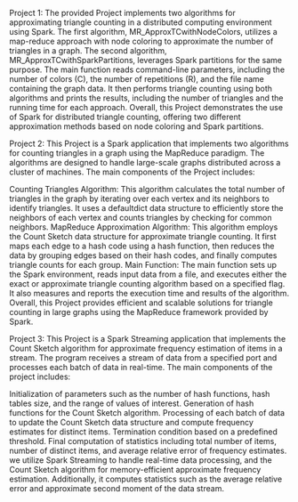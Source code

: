 Project 1:
The provided Project implements two algorithms for approximating triangle counting in a distributed computing environment using Spark. The first algorithm, MR_ApproxTCwithNodeColors, utilizes a map-reduce approach with node coloring to approximate the number of triangles in a graph. The second algorithm, MR_ApproxTCwithSparkPartitions, leverages Spark partitions for the same purpose.
The main function reads command-line parameters, including the number of colors (C), the number of repetitions (R), and the file name containing the graph data. It then performs triangle counting using both algorithms and prints the results, including the number of triangles and the running time for each approach.
Overall, this Project demonstrates the use of Spark for distributed triangle counting, offering two different approximation methods based on node coloring and Spark partitions.


Project 2:
This Project is a Spark application that implements two algorithms for counting triangles in a graph using the MapReduce paradigm. The algorithms are designed to handle large-scale graphs distributed across a cluster of machines.
The main components of the Project includes:

Counting Triangles Algorithm: This algorithm calculates the total number of triangles in the graph by iterating over each vertex and its neighbors to identify triangles. It uses a defaultdict data structure to efficiently store the neighbors of each vertex and counts triangles by checking for common neighbors.
MapReduce Approximation Algorithm: This algorithm employs the Count Sketch data structure for approximate triangle counting. It first maps each edge to a hash code using a hash function, then reduces the data by grouping edges based on their hash codes, and finally computes triangle counts for each group.
Main Function: The main function sets up the Spark environment, reads input data from a file, and executes either the exact or approximate triangle counting algorithm based on a specified flag. It also measures and reports the execution time and results of the algorithm.
Overall, this Project provides efficient and scalable solutions for triangle counting in large graphs using the MapReduce framework provided by Spark.


Project 3:
This Project is a Spark Streaming application that implements the Count Sketch algorithm for approximate frequency estimation of items in a stream. The program receives a stream of data from a specified port and processes each batch of data in real-time.
The main components of the project includes:

Initialization of parameters such as the number of hash functions, hash tables size, and the range of values of interest.
Generation of hash functions for the Count Sketch algorithm.
Processing of each batch of data to update the Count Sketch data structure and compute frequency estimates for distinct items.
Termination condition based on a predefined threshold.
Final computation of statistics including total number of items, number of distinct items, and average relative error of frequency estimates.
we utilize Spark Streaming to handle real-time data processing, and the Count Sketch algorithm for memory-efficient approximate frequency estimation. Additionally, it computes statistics such as the average relative error and approximate second moment of the data stream.
